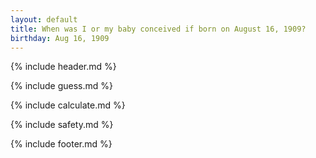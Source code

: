 ```yaml
---
layout: default
title: When was I or my baby conceived if born on August 16, 1909?
birthday: Aug 16, 1909
---
```


{% include header.md %}

{% include guess.md %}

{% include calculate.md %}

{% include safety.md %}

{% include footer.md %}



